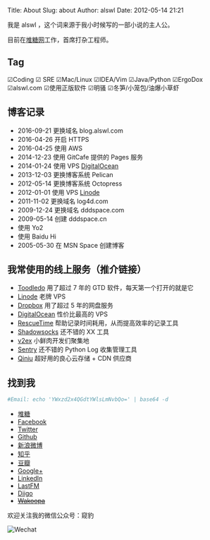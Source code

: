 Title: About
Slug: about
Author: alswl
Date: 2012-05-14 21:21

我是 alswl ，这个词来源于我小时候写的一部小说的主人公。

目前在[堆糖网](https://www.duitang.com/)工作，首席打杂工程师。


## Tag

☑Coding ☑ SRE ☑Mac/Linux ☑IDEA/Vim ☑Java/Python ☑ErgoDox ☑alswl.com ☑使用正版软件 ☑明骚 ☑冬笋/小笼包/油爆小草虾


## 博客记录

*   2016-09-21 更换域名 blog.alswl.com
*   2016-04-26 开启 HTTPS
*   2016-04-25 使用 AWS
*   2014-12-23 使用 GitCafe 提供的 Pages 服务
*   2014-01-24 使用 VPS [DigitalOcean](https://www.digitalocean.com/?refcode=7f0f1462316f)
*   2013-12-03 更换博客系统 Pelican
*   2012-05-14 更换博客系统 Octopress
*   2012-01-01 使用 VPS [Linode](https://www.linode.com/?r=7e51a136a0eca06c5f6474373f616bbdaa2b5b6c)
*   2011-11-02 更换域名 log4d.com
*   2009-12-24 更换域名 dddspace.com
*   2009-05-14 创建 dddspace.cn
*   使用 Yo2
*   使用 Baidu Hi
*   2005-05-30 在 MSN Space 创建博客


## 我常使用的线上服务（推介链接）

*   [Toodledo](http://www.toodledo.com/index.php?ref=td4d1aebdd0f59e) 用了超过 7 年的 GTD 软件，每天第一个打开的就是它
*   [Linode](http://www.linode.com/?r=7e51a136a0eca06c5f6474373f616bbdaa2b5b6c) 老牌 VPS
*   [Dropbox](http://db.tt/vQqCGcl) 用了超过 5 年的网盘服务
*   [DigitalOcean](https://www.digitalocean.com/?refcode=7f0f1462316f) 性价比最高的 VPS
*   [RescueTime](https://www.rescuetime.com/ref/1328871) 帮助记录时间耗用，从而提高效率的记录工具
*   [Shadowsocks](https://portal.shadowsocks.com.hk/aff.php?aff=4215) 还不错的 XX 工具
*   [v2ex](http://www.v2ex.com/?r=alswl) 小鲜肉开发们聚集地
*   [Sentry](https://getsentry.com/signup/r_D1W_/) 还不错的 Python Log 收集管理工具
*   [Qiniu](https://portal.qiniu.com/signup?code=3lktq7rq4uhxs) 超好用的良心云存储 + CDN 供应商


## 找到我

``` bash
#Email: echo 'YWxzd2x4QGdtYWlsLmNvbQo=' | base64 -d
```

*   [堆糖](https://www.duitang.com/people/?user_id=1723564092)
*   [Facebook](https://www.facebook.com/alswl)
*   [Twitter](https://twitter.com/alswl/)
*   [Github](https://github.com/alswl/)
*   [新浪微博](http://weibo.com/alswlx)
*   [知乎](https://www.zhihu.com/people/alswl/activities)
*   [豆瓣](http://www.douban.com/people/alswl/)
*   [Google+](https://plus.google.com/+JasonTi?hl=zh_cn)
*   [LinkedIn](https://www.linkedin.com/in/jason-ti-b4883928?trk=nav_responsive_tab_profile)
*   [LastFM](http://cn.last.fm/user/alswl)
*   [Diigo](https://www.diigo.com/profile/alswlx)
*   <del>[Wakoopa](http://social.wakoopa.com/alswl)</del>

欢迎关注我的微信公众号：窥豹

![Wechat](https://ohsolnxaa.qnssl.com/upload_dropbox/201605/qrcode_for_gh_17e2f9c2caa4_258.jpg)


